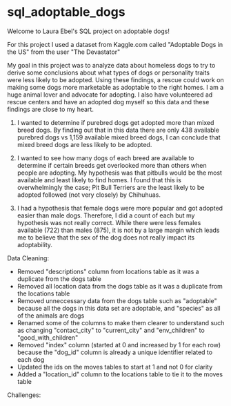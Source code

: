 # sql_adoptable_dogs
Welcome to Laura Ebel's SQL project on adoptable dogs!

For this project I used a dataset from Kaggle.com called "Adoptable Dogs in the US" from the user "The Devastator"

My goal in this project was to analyze data about homeless dogs to try to derive some conclusions about what types of dogs or personality traits were less likely to be adopted. Using these findings, a rescue could work on making some dogs more marketable as adoptable to the right homes. I am a huge animal lover and advocate for adopting. I also have volunteered ad rescue centers and have an adopted dog myself so this data and these findings are close to my heart.

1. I wanted to determine if purebred dogs get adopted more than mixed breed dogs. By finding out that in this data there are only 438 available purebred dogs vs 1,159 available mixed breed dogs, I can conclude that mixed breed dogs are less likely to be adopted.

2. I wanted to see how many dogs of each breed are available to determine if certain breeds get overlooked more than others when people are adopting. My hypothesis was that pitbulls would be the most available and least likely to find homes. I found that this is overwhelmingly the case; Pit Bull Terriers are the least likely to be adopted followed (not very closely) by Chihuhuas.

3. I had a hypothesis that female dogs were more popular and got adopted easier than male dogs. Therefore, I did a count of each but my hypothesis was not really correct. While there were less females available (722) than males (875), it is not by a large margin which leads me to believe that the sex of the dog does not really impact its adoptability.

Data Cleaning:
- Removed "descriptions" column from locations table as it was a duplicate from the dogs table
- Removed all location data from the dogs table as it was a duplicate from the locations table
- Removed unneccessary data from the dogs table such as "adoptable" because all the dogs in this data set are adoptable, and "species" as all of the animals are dogs
- Renamed some of the columns to make them clearer to understand such as changing "contact_city" to "current_city" and "env_children" to "good_with_children"
- Removed "index" column (started at 0 and increased by 1 for each row) because the "dog_id" column is already a unique identifier related to each dog
- Updated the ids on the moves tables to start at 1 and not 0 for clarity
- Added a "location_id" column to the locations table to tie it to the moves table

Challenges:

